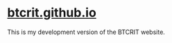 # [btcrit.github.io](https://djbehnke.github.io/btcrit.github.io/ "Link")

This is my development version of the BTCRIT website.